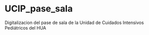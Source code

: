 # UCIP_pase_sala
Digitalizacion del pase de sala de la Unidad de Cuidados Intensivos Pediátricos del HUA
